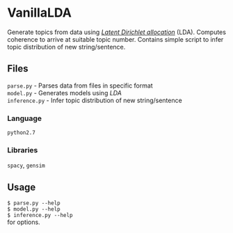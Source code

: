 # VanillaLDA
Generate topics from data using *[Latent Dirichlet allocation](https://en.wikipedia.org/wiki/Latent_Dirichlet_allocation)* (LDA). Computes coherence to arrive at suitable topic number. Contains simple script to infer topic distribution of new string/sentence.  

## Files
`parse.py` - Parses data from files in specific format  
`model.py` - Generates models using *LDA*  
`inference.py` - Infer topic distribution of new string/sentence

### Language
`python2.7`

### Libraries
`spacy`, `gensim`

## Usage
`$ parse.py --help`  
`$ model.py --help`  
`$ inference.py --help`  
for options.
